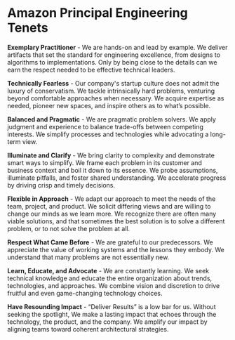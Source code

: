 # Amazon Principal Engineering Tenets

**Exemplary Practitioner** - We are hands-on and lead by example. We deliver artifacts that set the standard for engineering excellence, from designs to algorithms to implementations. Only by being close to the details can we earn the respect needed to be effective technical leaders.

**Technically Fearless** - Our company's startup culture does not admit the luxury of conservatism. We tackle intrinsically hard problems, venturing beyond comfortable approaches when necessary. We acquire expertise as needed, pioneer new spaces, and inspire others as to what’s possible.

**Balanced and Pragmatic** - We are pragmatic problem solvers. We apply judgment and experience to balance trade-offs between competing interests. We simplify processes and technologies while advocating a long-term view.

**Illuminate and Clarify** - We bring clarity to complexity and demonstrate smart ways to simplify. We frame each problem in its customer and business context and boil it down to its essence. We probe assumptions, illuminate pitfalls, and foster shared understanding. We accelerate progress by driving crisp and timely decisions.

**Flexible in Approach** - We adapt our approach to meet the needs of the team, project, and product. We solicit differing views and are willing to change our minds as we learn more. We recognize there are often many viable solutions, and that sometimes the best solution is to solve a different problem, or to not solve the problem at all.

**Respect What Came Before** - We are grateful to our predecessors. We appreciate the value of working systems and the lessons they embody. We understand that many problems are not essentially new.

**Learn, Educate, and Advocate** - We are constantly learning. We seek technical knowledge and educate the entire organization about trends, technologies, and approaches. We combine vision and discretion to drive fruitful and even game-changing technology choices.

**Have Resounding Impact** - “Deliver Results” is a low bar for us. Without seeking the spotlight, We make a lasting impact that echoes through the technology, the product, and the company. We amplify our impact by aligning teams toward coherent architectural strategies.
